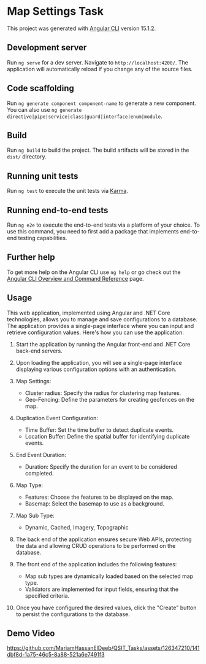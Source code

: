 # Map Settings Task

This project was generated with [Angular CLI](https://github.com/angular/angular-cli) version 15.1.2.

## Development server

Run `ng serve` for a dev server. Navigate to `http://localhost:4200/`. The application will automatically reload if you change any of the source files.

## Code scaffolding

Run `ng generate component component-name` to generate a new component. You can also use `ng generate directive|pipe|service|class|guard|interface|enum|module`.

## Build

Run `ng build` to build the project. The build artifacts will be stored in the `dist/` directory.

## Running unit tests

Run `ng test` to execute the unit tests via [Karma](https://karma-runner.github.io).

## Running end-to-end tests

Run `ng e2e` to execute the end-to-end tests via a platform of your choice. To use this command, you need to first add a package that implements end-to-end testing capabilities.

## Further help

To get more help on the Angular CLI use `ng help` or go check out the [Angular CLI Overview and Command Reference](https://angular.io/cli) page.

## Usage

This web application, implemented using Angular and .NET Core technologies, allows you to manage and save configurations to a database. The application provides a single-page interface where you can input and retrieve configuration values. Here's how you can use the application:

1. Start the application by running the Angular front-end and .NET Core back-end servers.

2. Upon loading the application, you will see a single-page interface displaying various configuration options with an authentication.

3. Map Settings:
   - Cluster radius: Specify the radius for clustering map features.
   - Geo-Fencing: Define the parameters for creating geofences on the map.

4. Duplication Event Configuration:
   - Time Buffer: Set the time buffer to detect duplicate events.
   - Location Buffer: Define the spatial buffer for identifying duplicate events.

5. End Event Duration:
   - Duration: Specify the duration for an event to be considered completed.

6. Map Type:
   - Features: Choose the features to be displayed on the map.
   - Basemap: Select the basemap to use as a background.

7. Map Sub Type:
   - Dynamic, Cached, Imagery, Topographic

8. The back end of the application ensures secure Web APIs, protecting the data and allowing CRUD operations to be performed on the database.

9. The front end of the application includes the following features:
   - Map sub types are dynamically loaded based on the selected map type.
   - Validators are implemented for input fields, ensuring that the specified criteria.

10. Once you have configured the desired values, click the "Create" button to persist the configurations to the database.

## Demo Video
https://github.com/MariamHassanElDeeb/QSIT_Tasks/assets/126347210/141dbf8d-1a75-46c5-8a88-521a6e7491f3



